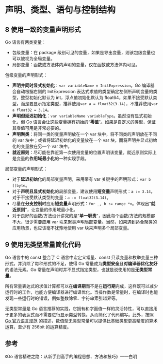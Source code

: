# 声明、类型、语句与控制结构

## 8 使用一致的变量声明形式

Go 语言有两类变量：

- 包级变量：在 package 级别可见的变量，如果是导出变量，则该包级变量也可以被视为全局变量。
- 局部变量：函数或方法体内声明的变量，仅在函数或方法体内可见。

包级变量的声明形式：

- **声明并同时显式初始化**：`var variableName = InitExpression`。Go 编译器会自动根据右侧的 InitExpression 表达式求值的类型确定左侧所声明变量的类型，整型初始化默认为 int，浮点值初始化默认为 float64，如果不接受默认类型，而是要显示指定类型，推荐使用`var a = float32(3.14)`，不推荐使用`var a float32 = 3.14`。
- **声明但延迟初始化**：`var variableName variableType`。虽然没有显式初始化，但 Go 语言会让这些变量拥有初始的“**零值**”。如果是自定义的类型，保证其零值可用是非常必要的。
- **声明聚类**：将同一类的变量声明放在一个 var 块中，将不同类的声明放在不同的 var 块中；或者将延迟初始化的变量放在一个 var 块，而将声明并显式初始化的变量放在另一个 var 块中。
- **就近原则**：尽可能在靠近第一次使用变量的位置声明该变量。就近原则实际上是变量的**作用域最小化**的一种实现手段。

局部变量的声明形式：

- 对于**延迟初始化**的局部变量声明，采用带有 var 关键字的声明形式：`var b []byte`。
- 对于**声明且显式初始化**的局部变量，建议使用**短变量**声明形式：`a := 3.14`，对于不接受默认类型的变量：`a := float32(3.14)`。
- 尽量在**分支控制**时应用**短变量**声明形式：`for _, b := range *v`。体现出“**就近原则**”，让变量的作用域最小化。
- 对于良好的函数/方法设计讲究的是“**单一职责**”，因此每个函数/方法的规模都不大，很少需要应用 var 块来聚类声明局部变量。当然，如果遇到适合聚类的应用场景，也应该毫不犹豫地使用 var 块来声明多个局部变量。

## 9 使用无类型常量简化代码

Go 语言中的 const 整合了 C 语言中宏定义常量、const 只读变量和枚举变量三种形式，并消除了每种形式的不足，使得 Go 常量成为**类型安全**且**对编译器优化友好**的语法元素。Go 常量在声明时并不显式指定类型，也就是说使用的是**无类型常量**。

所有常量表达式的求值计算都可以在**编译期**而不是在**运行期**完成，这样既可以减少运行时的工作，也能方便编译器进行编译优化。当操作数是常量时，在编译时也能发现一些运行时的错误，例如整数除零、字符串索引越界等。

无类型常量是 Go 语言推荐的实践，它拥有和字面值一样的灵活特性，可以直接用于更多的表达式而不需要进行显示类型转换，从而简化了代码编写。此外，按照 [Go 官方语言规范](https://tip.golang.org/ref/spec#Constants) 的描述，数值型无类型常量可以提供比基础类型更高精度的算术运算，至少有 256bit 的运算精度。

## 参考

《Go 语言精进之路：从新手到高手的编程思想、方法和技巧》——白明